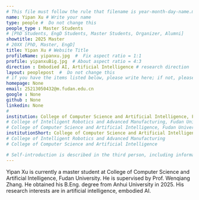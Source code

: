```yaml
---
# This file must follow the rule that filename is year-month-day-name.md .
name: Yipan Xu # Write your name
type: people #  Do not change this
people_type : Master Students
# [PhD Students, EngD Students, Master Students, Organizer, Alumni]
showtitle: 2025 Master
# 20XX [PhD, Master, EngD]
title: Yipan Xu # Website Title
profileName: yipanxu.jpg  #  Fix aspect ratio = 1:1  
profile: yipanxuBig.jpg  # About aspect ratio = 4:3
direction : Embodied AI, Artificial Intelligence # research direction
layout: peoplepost  #  Do not change this
# if you have the items listed below, please write here; if not, please write None.
homepage: None
email: 25213050432@m.fudan.edu.cn
google : None
github : None
linkedin: None
# 
institution: College of Computer Science and Artificial Intelligence, Fudan University
# College of Intelligent Robotics and Advanced Manufacturing, Fudan University
# College of Computer Science and Artificial Intelligence, Fudan University
institutionShort: College of Computer Science and Artificial Intelligence
# College of Intelligent Robotics and Advanced Manufacturing
# College of Computer Science and Artificial Intelligence

# Self-introduction is described in the third person, including information such as educational experience(B/M/P), graduation career development 
---
```


Yipan Xu is currently a master student at College of Computer Science and Artificial Intelligence, Fudan University. He is supervised by Prof. Wenqiang Zhang. He obtained his B.Eng. degree from Anhui University in 2025. His research interests are in artificial intelligence, embodied AI.



 


